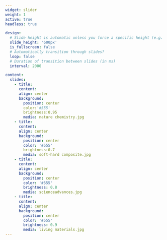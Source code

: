 ```yaml
---
widget: slider
weight: 1
active: true
headless: true

design:
  # Slide height is automatic unless you force a specific height (e.g. '400px')
  slide_height: '600px'
  is_fullscreen: false
  # Automatically transition through slides?
  loop: false
  # Duration of transition between slides (in ms)
  interval: 2000

content:
  slides:
    - title: 
      content: 
      align: center
      background:
        position: center
        color:'#555'
        brightness:0.95
        media: nature chemistry.jpg     
    - title: 
      content: 
      align: center
      background:
        position: center
        color: '#555'
        brightness:0.7
        media: soft-hard composite.jpg        
    - title: 
      content: 
      align: center
      background:
        position: center
        color: '#555'
        brightness: 0.8
        media: scienceadvances.jpg        
    - title: 
      content: 
      align: center
      background:
        position: center
        color: '#555'
        brightness: 0.9
        media: living materials.jpg
---
```

